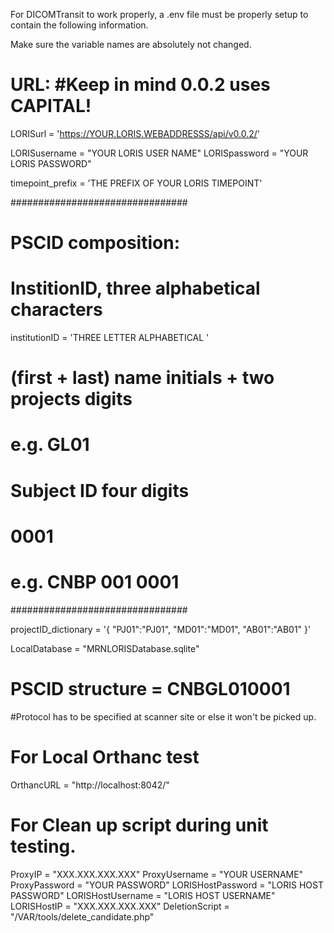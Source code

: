 For DICOMTransit to work properly, a .env file must be properly setup to contain the following information.

Make sure the variable names are absolutely not changed.

# URL: #Keep in mind 0.0.2 uses CAPITAL!

LORISurl = 'https://YOUR.LORIS.WEBADDRESSS/api/v0.0.2/'

LORISusername = "YOUR LORIS USER NAME"
LORISpassword = "YOUR LORIS PASSWORD"

timepoint_prefix = 'THE PREFIX OF YOUR LORIS TIMEPOINT'



################################
# PSCID composition:

# InstitionID, three alphabetical characters

institutionID = 'THREE LETTER ALPHABETICAL '

# (first + last) name initials + two projects digits
# e.g. GL01

# Subject ID four digits
# 0001

# e.g. CNBP 001 0001

################################

projectID_dictionary = '{ "PJ01":"PJ01", "MD01":"MD01", "AB01":"AB01" }'

LocalDatabase = "MRNLORISDatabase.sqlite"

# PSCID structure = CNBGL010001

#Protocol has to be specified at scanner site or else it won't be picked up.


# For Local Orthanc test
OrthancURL = "http://localhost:8042/"

# For Clean up script during unit testing.
ProxyIP = "XXX.XXX.XXX.XXX"
ProxyUsername = "YOUR USERNAME"
ProxyPassword = "YOUR PASSWORD"
LORISHostPassword = "LORIS HOST PASSWORD"
LORISHostUsername = "LORIS HOST USERNAME"
LORISHostIP = "XXX.XXX.XXX.XXX"
DeletionScript = "/VAR/tools/delete_candidate.php"
